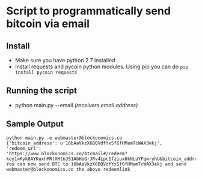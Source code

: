 # Script to programmatically send bitcoin via email

## Install
* Make sure you have python 2.7 installed
* Install requests and pycoin python modules. Using pip you can do
```pip install pycoin requests```

## Running the script
* python main.py --email *(receivers email address)* 

## Sample Output
```
python main.py -e webmaster@blockonomics.co
{'bitcoin_address': u'16bAaVkzX6BQVdfYxSfGfHMamTcWAX3ekj', 'redeem_url':
'https://www.blockonomics.co/btcmail#/redeem?key1=Kyk8AYKuxhMRtXMtnJ51AbHoGrJRv4Lpc1fziux6kNLuYFqwryhU&bitcoin_address=16bAaVkzX6BQVdfYxSfGfHMamTcWAX3ekj'}
You can now send BTC to 16bAaVkzX6BQVdfYxSfGfHMamTcWAX3ekj and send webmaster@blockonomics.co the above redeemlink
```
